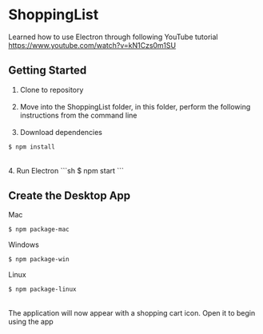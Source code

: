# ShoppingList
Learned how to use Electron through following YouTube tutorial https://www.youtube.com/watch?v=kN1Czs0m1SU

## Getting Started
1. Clone to repository
<br><br>
2. Move into the ShoppingList folder, in this folder, perform the following instructions from the command line
<br><br>
3. Download dependencies
```sh
$ npm install
```
<br>
4. Run Electron 
```sh
$ npm start
```

## Create the Desktop App
Mac
```sh
$ npm package-mac
```
Windows
```sh
$ npm package-win
```
Linux
```sh
$ npm package-linux
```
<br>
The application will now appear with a shopping cart icon. Open it to begin using the app
